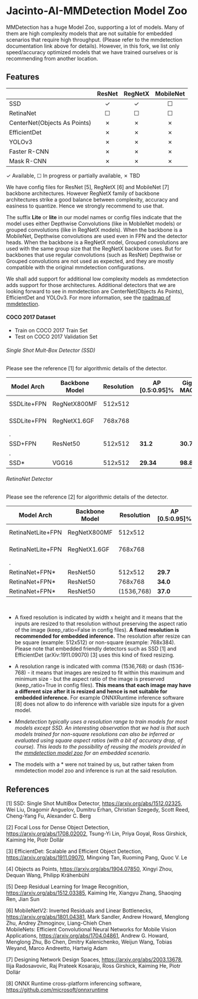 # Jacinto-AI-MMDetection Model Zoo

MMDetection has a huge Model Zoo, supporting a lot of models. Many of them are high complexity models that are not suitable for embedded scenarios that require high throughput. (Please refer to the mmdetection documentation link above for details). However, in this fork, we list only speed/accuracy optimized models that we have trained ourselves or is recommending from another location.


## Features

|                             | ResNet   | RegNetX  | MobileNet|
|-----------------------------|:--------:|:--------:|:--------:|
| SSD                         | ✓        | ✓        | ☐        |
| RetinaNet                   | ☐        | ☐        | ☐        |
| CenterNet(Objects As Points)| ✗        | ✗        | ✗        |
| EfficientDet                | ✗        | ✗        | ✗        |
| YOLOv3                      | ✗        | ✗        | ✗        |
| Faster R-CNN                | ✗        | ✗        | ✗        |
| Mask R-CNN                  | ✗        | ✗        | ✗        |

✓ Available, ☐ In progress or partially available, ✗ TBD


We have config files for ResNet [5], RegNetX [6] and MobileNet [7] backbone architectures. However RegNetX family of backbone architectures strike a good balance between complexity, accuracy and easiness to quantize. Hence we strongly recommend to use that.

The suffix **Lite** or **lite** in our model names or config files indicate that the model uses either Depthwise Convolutions (like in MobileNet models) or grouped convolutions (like in RegNetX models). When the backbone is a MobileNet, Depthwise convolutions are used even in FPN and the detector heads. When the backbone is a RegNetX model, Grouped convolutions are used with the same group size that the RegNetX backbone uses. But for backbones that use regular convolutions (such as ResNet) Depthwise or Grouped convolutions are not used as expected, and they are mostly compatible with the original mmdetection configurations.<br>

We shall add support for additional low complexity models as mmdetection adds support for those architectures. Additional detectors that we are looking forward to see in mmdetection are CenterNet(Objects As Points), EfficientDet and YOLOv3. For more information, see the [roadmap of mmdetection](https://github.com/open-mmlab/mmdetection/issues/2931).


#### COCO 2017 Dataset
- Train on COCO 2017 Train Set
- Test on COCO 2017 Validation Set


###### Single Shot Mult-Box Detector (SSD) 
Please see the reference [1] for algorithmic details of the detector.

|Model Arch       |Backbone Model|Resolution|AP [0.5:0.95]%|Giga MACS|Model Config File                |Download |
|----------       |--------------|----------|--------------|---------|---------------------------------|---------|
|SSDLite+FPN      |RegNetX800MF  |512x512   |              |         |ssd-lite_regnet_fpn.py           |         |
|SSDLite+FPN      |RegNetX1.6GF  |768x768   |              |         |ssd-lite_regnet_fpn.py           |         |
|.
|SSD+FPN          |ResNet50      |512x512   |**31.2**      |**30.77**|ssd_resnet_fpn.py                |[link](https://bitbucket.itg.ti.com/projects/JACINTO-AI/repos/jacinto-ai-modelzoo/browse/pytorch/vision/object_detection/xmmdet/coco/ssd_resnet_fpn) |
|.
|SSD*             |VGG16         |512x512   |**29.34**     |**98.81**|                                 |[link](https://github.com/open-mmlab/mmdetection/tree/master/configs/ssd) |


###### RetinaNet Detector
Please see the reference [2] for algorithmic details of the detector.

|Model Arch       |Backbone Model|Resolution |AP [0.5:0.95]%|Giga MACS |Model Config File                |Download |
|----------       |--------------|-----------|--------------|----------|---------------------------------|---------|
|RetinaNetLite+FPN|RegNetX800MF  |512x512    |              |**6.04**  |retinanet-lite_regnet_fpn_bgr.py |         |
|RetinaNetLite+FPN|RegNetX1.6GF  |768x768    |              |          |retinanet-lite_regnet_fpn.py     |         |
|.
|RetinaNet+FPN*   |ResNet50      |512x512    |**29.7**      |**68.88** |                                 |[link](https://github.com/open-mmlab/mmdetection/tree/master/configs/retinanet) |
|RetinaNet+FPN*   |ResNet50      |768x768    |**34.0**      |**137.75**|                                 |[link](https://github.com/open-mmlab/mmdetection/tree/master/configs/retinanet) |
|RetinaNet+FPN*   |ResNet50      |(1536,768) |**37.0**      |**275.5** |                                 |[link](https://github.com/open-mmlab/mmdetection/tree/master/configs/retinanet) |
<br>


- A fixed resolution is indicated by width x height and it means that the inputs are resized to that resolution without preserving the aspect ratio of the image (keep_ratio=False in config files). **A fixed resolution is recommended for embedded inference.** The resolution after resize can be square (example: 512x512) or non-square (example: 768x384). Please note that embedded friendly detectors such as SSD [1] and EfficientDet (arXiv:1911.09070) [3] uses this kind of fixed resizing.<br>

- A resolution range is indicated with comma (1536,768) or dash (1536-768) - it means that images are resized to fit within this maximum and minimum size - but the aspect ratio of the image is preserved (keep_ratio=True in config files). **This means that each image may have a different size after it is resized and hence is not suitable for embedded inference.** For example ONNXRuntime inference software [8] does not allow to do inference with variable size inputs for a given model. 

- *Mmdetection typically uses a resolution range to train models for most models except SSD. An interesting observation that we had is that such  models trained for non-square resolutions can also be inferred or evaluated using square aspect ratios (with a bit of accuracy drop, of course). This leads to the possibility of reusing the models provided in the [mmdetection model zoo](https://github.com/open-mmlab/mmdetection/blob/master/docs/model_zoo.md) for an embedded scenario.* <br>

- The models with a \* were not trained by us, but rather taken from mmdetection model zoo and inference is run at the said resolution.<br>


## References

[1] SSD: Single Shot MultiBox Detector, https://arxiv.org/abs/1512.02325, Wei Liu, Dragomir Anguelov, Dumitru Erhan, Christian Szegedy, Scott Reed, Cheng-Yang Fu, Alexander C. Berg

[2] Focal Loss for Dense Object Detection, https://arxiv.org/abs/1708.02002, Tsung-Yi Lin, Priya Goyal, Ross Girshick, Kaiming He, Piotr Dollár

[3] EfficientDet: Scalable and Efficient Object Detection, https://arxiv.org/abs/1911.09070, Mingxing Tan, Ruoming Pang, Quoc V. Le

[4] Objects as Points, https://arxiv.org/abs/1904.07850, Xingyi Zhou, Dequan Wang, Philipp Krähenbühl

[5] Deep Residual Learning for Image Recognition, https://arxiv.org/abs/1512.03385, Kaiming He, Xiangyu Zhang, Shaoqing Ren, Jian Sun

[6] MobileNetV2: Inverted Residuals and Linear Bottlenecks, https://arxiv.org/abs/1801.04381, Mark Sandler, Andrew Howard, Menglong Zhu, Andrey Zhmoginov, Liang-Chieh Chen<br>
MobileNets: Efficient Convolutional Neural Networks for Mobile Vision Applications, https://arxiv.org/abs/1704.04861, Andrew G. Howard, Menglong Zhu, Bo Chen, Dmitry Kalenichenko, Weijun Wang, Tobias Weyand, Marco Andreetto, Hartwig Adam

[7] Designing Network Design Spaces, https://arxiv.org/abs/2003.13678, Ilija Radosavovic, Raj Prateek Kosaraju, Ross Girshick, Kaiming He, Piotr Dollár

[8] ONNX Runtime cross-platform inferencing software, https://github.com/microsoft/onnxruntime